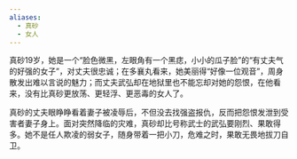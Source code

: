 ```yaml
---
aliases:
  - 真砂
  - 女人
---
```


真砂19岁，她是一个“脸色微黑，左眼角有一个黑痣，小小的瓜子脸”的“有丈夫气的好强的女子”，对丈夫很忠诚；在多襄丸看来，她美丽得“好像一位观音”，周身散发出难以言说的魅力；而丈夫武弘却在地狱里也不能忘却对她的怨恨，在他看来，没有比真砂更放荡、更轻浮、更恶毒的女人了。

真砂的丈夫眼睁睁看着妻子被凌辱后，不但没去找强盗报仇，反而把怨恨发泄到受害者妻子身上。面对突然降临的灾难，真砂却比号称武士的武弘要刚烈、果敢得多。她不是任人欺凌的弱女子，随身带着一把小刀，危难之时，果敢无畏地拔刀自卫。
